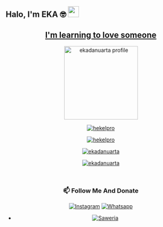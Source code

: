 ##  Halo, I'm EKA 🤓  <img src = "https://github.com/TheDudeThatCode/TheDudeThatCode/blob/master/Assets/Hi.gif" width = "29px"> 

<p align = "center">




<div align="center">








<p>

<p align = "center">

<a href="https://github.com/ekadanuarta">

</p>



## I'm learning to love someone  




<p align="center"><a href="https://github.com/ekadanuarta"><img src="https://avatars.githubusercontent.com/u/62897038?v=4" height='195' alt="ekadanuarta profile">

<a href="https://github.com/ekadanuarta"><img title="hekelpro" src="https://github-readme-stats.vercel.app/api?username=ekadanuarta&show_icons=true&include_all_commits=true&theme=radical&cache_seconds=3200"></a>

<a href="https://github.com/ekadanuarta"><img title="hekelpro" src="https://github-readme-stats.vercel.app/api/top-langs/?username=ekadanuarta&layout=compact&theme=nightowl"></a><br>

<a href="https://github.com/ekadanuarta"><img title="ekadanuarta" src="https://komarev.com/ghpvc/?username=ekadanuarta&label=Views&color=blue&style=plastic"></a>

<a href="https://github.com/ekadanuarta"><img title="ekadanuarta" src="https://img.shields.io/github/followers/ekadanuarta?label=follow&style=social"></a>

</p><br>

### 📫 Follow Me And Donate

<a href="https://www.instagram.com/ekagans_02" target="_blank"><img src="https://img.shields.io/badge/Instagram-%23E4405F.svg?&style=flat-square&logo=instagram&logoColor=white" alt="Instagram"></a>
<a href="https://wa.me/6288221400832" target="_blank"><img src="https://img.shields.io/badge/Whatsapp-%808080.svg?&style=flat-square&logo=Whatsapp&logoColor=white" alt="Whatsapp"></a>

* <a href="https://saweria.co/donate/Ekadanuarta"><img alt="Saweria" src="https://img.shields.io/badge/Saweria-F16061?style=for-the-badge&logo=ko-fi&logoColor=white" /></a>

  











































































<!--
**ekadanuarta/ekadanuarta** is a ✨ _special_ ✨ repository because its `README.md` (this file) appears on your GitHub profile.

Here are some ideas to get you started:

- 🔭 I’m currently working on ...
- 🌱 I’m currently learning
-  JavaScript
- 👯 I’m looking to collaborate on ...
- 🤔 I’m looking for help with ...
- 💬 Ask me about ...
- 📫 How to reach me: 
- https://www.instagram.com/eka_danu_arta
- 😄 Pronouns: ...
- ⚡ Fun fact: ...
->
</s> </s> </s> </s> </s> </s> </s> </s> </s> </s> </s> </s> </s> </s> </s> </s> </s> </s> </s> </s> </s> </s> </s> </s> </s> </s> </s> orang </s
